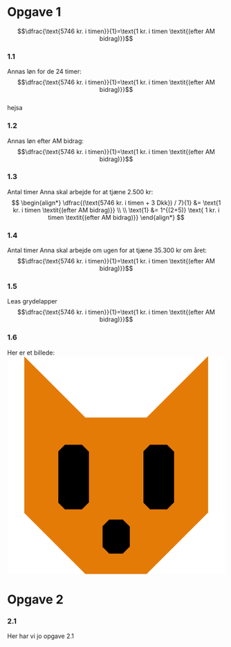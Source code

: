 # Opgave 1  
$$\dfrac{\text{5746 kr. i timen}}{1}=\text{1 kr. i timen \textit{(efter AM bidrag)}}$$  
### 1.1  
Annas løn for de 24 timer:  
$$\dfrac{\text{5746 kr. i timen}}{1}=\text{1 kr. i timen \textit{(efter AM bidrag)}}$$  
hejsa  
### 1.2  
Annas løn efter AM bidrag:  
$$\dfrac{\text{5746 kr. i timen}}{1}=\text{1 kr. i timen \textit{(efter AM bidrag)}}$$  
### 1.3  
Antal timer Anna skal arbejde for at tjæne 2.500 kr:  
$$
\begin{align*}
\dfrac{(\text{5746 kr. i timen + 3 Dkk}) / 7}{1} &= \text{1 kr. i timen \textit{(efter AM bidrag)}} \\ \\
\text{1} &= 1^{(2+5)} \text{  1 kr. i timen \textit{(efter AM bidrag)}}
\end{align*}
$$  
### 1.4  
Antal timer Anna skal arbejde om ugen for at tjæne 35.300 kr om året:  
$$\dfrac{\text{5746 kr. i timen}}{1}=\text{1 kr. i timen \textit{(efter AM bidrag)}}$$  
### 1.5  
Leas grydelapper  
$$\dfrac{\text{5746 kr. i timen}}{1}=\text{1 kr. i timen \textit{(efter AM bidrag)}}$$  
### 1.6  
Her er et billede:  
![Image!](Fox512.png)  

# Opgave 2  
### 2.1  
Her har vi jo opgave 2.1  
  


